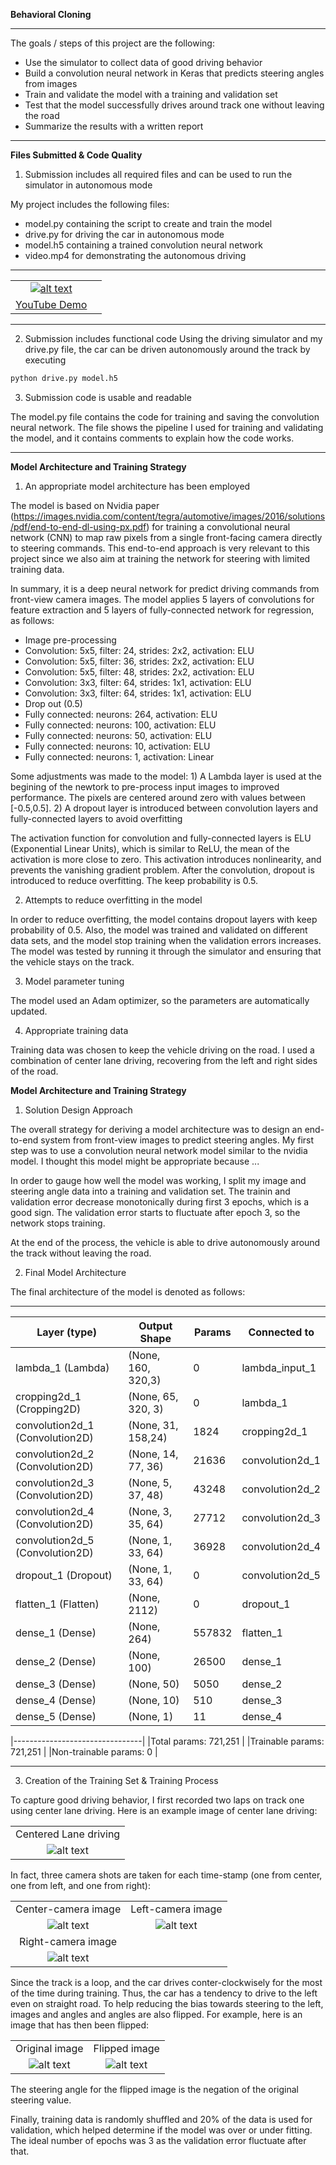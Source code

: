 **Behavioral Cloning** 

---

The goals / steps of this project are the following:

* Use the simulator to collect data of good driving behavior
* Build a convolution neural network in Keras that predicts steering angles from images
* Train and validate the model with a training and validation set
* Test that the model successfully drives around track one without leaving the road
* Summarize the results with a written report


[//]: # (Image References)

[sim1]: ./images/sim_1.png "Result"
[center1]: ./images/center_1.jpg "Grayscaling"
[center2]: ./images/center_2.jpg "Recovery Image"
[center2f]: ./images/center_2_flip.jpg "Recovery Image"
[left1]: ./images/left_1.jpg "Recovery Image"
[left2]: ./images/left_2.jpg "Recovery Image"
[right1]: ./images/right_1.jpg "Normal Image"
[right2]: ./images/right_2.jpg "Flipped Image"


---
**Files Submitted & Code Quality**

1. Submission includes all required files and can be used to run the simulator in autonomous mode

My project includes the following files:

* model.py containing the script to create and train the model
* drive.py for driving the car in autonomous mode
* model.h5 containing a trained convolution neural network 
* video.mp4 for demonstrating the autonomous driving


---
| ||
|:--------:|:------------:|
|[![alt text][sim1]](https://youtu.be/nPoJt520_MA)|
|[YouTube Demo](https://youtu.be/nPoJt520_MA)|



---
2. Submission includes functional code
Using the driving simulator and my drive.py file, the car can be driven autonomously around the track by executing 
```sh
python drive.py model.h5
```

3. Submission code is usable and readable

The model.py file contains the code for training and saving the convolution neural network. The file shows the pipeline I used for training and validating the model, and it contains comments to explain how the code works.

---
**Model Architecture and Training Strategy**

1. An appropriate model architecture has been employed

The model is based on Nvidia paper (https://images.nvidia.com/content/tegra/automotive/images/2016/solutions/pdf/end-to-end-dl-using-px.pdf) for training a convolutional neural network (CNN) to map raw pixels from a single front-facing camera directly to steering commands. This end-to-end approach is very relevant to this project since we also aim at training the network for steering with limited training data. 

In summary, it is a deep neural network for predict driving commands from front-view camera images.  The model applies 5 layers of convolutions for feature extraction and 5 layers of fully-connected network for regression, as follows:

- Image pre-processing
- Convolution: 5x5, filter: 24, strides: 2x2, activation: ELU
- Convolution: 5x5, filter: 36, strides: 2x2, activation: ELU
- Convolution: 5x5, filter: 48, strides: 2x2, activation: ELU
- Convolution: 3x3, filter: 64, strides: 1x1, activation: ELU
- Convolution: 3x3, filter: 64, strides: 1x1, activation: ELU
- Drop out (0.5)
- Fully connected: neurons: 264, activation: ELU
- Fully connected: neurons: 100, activation: ELU
- Fully connected: neurons:  50, activation: ELU
- Fully connected: neurons:  10, activation: ELU
- Fully connected: neurons:   1, activation: Linear 


Some adjustments was made to the model: 1) A Lambda layer is used at the begining of the newtork to pre-process input images to improved performance. The pixels are centered around zero with values between [-0.5,0.5].
2) A dropout layer is introduced between convolution layers and fully-connected layers to avoid overfitting 

The activation function for convolution and fully-connected layers is ELU (Exponential Linear Units), which is similar to ReLU, the mean of the activation is more close to zero. This activation introduces nonlinearity, and prevents the vanishing gradient problem. After the convolution, dropout is introduced to reduce overfitting. The keep probability is 0.5.

2. Attempts to reduce overfitting in the model

In order to reduce overfitting, the model contains dropout layers with keep probability of 0.5. Also, the model was trained and validated on different data sets, and the model stop training when the validation errors increases. The model was tested by running it through the simulator and ensuring that the vehicle stays on the track.

3. Model parameter tuning

The model used an Adam optimizer, so the parameters are automatically updated.

4. Appropriate training data

Training data was chosen to keep the vehicle driving on the road. I used a combination of center lane driving, recovering from the left and right sides of the road.

**Model Architecture and Training Strategy**

1. Solution Design Approach

The overall strategy for deriving a model architecture was to design an end-to-end system from front-view images to predict steering angles. My first step was to use a convolution neural network model similar to the nvidia model. I thought this model might be appropriate because ...

In order to gauge how well the model was working, I split my image and steering angle data into a training and validation set. The trainin and validation error decrease monotonically during first 3 epochs, which is a good sign. The validation error starts to fluctuate after epoch 3, so the network stops training.

At the end of the process, the vehicle is able to drive autonomously around the track without leaving the road. 

2. Final Model Architecture

The final architecture of the model is denoted as follows: 


---
| Layer (type)                   |Output Shape      |Params  |Connected to     |
|--------------------------------|------------------|--------|-----------------|
|lambda_1 (Lambda)               |(None, 160, 320,3)|0       |lambda_input_1   |
|cropping2d_1 (Cropping2D)       |(None, 65, 320, 3)|0       |lambda_1         |
|convolution2d_1 (Convolution2D) |(None, 31, 158,24)|1824    |cropping2d_1     |
|convolution2d_2 (Convolution2D) |(None, 14, 77, 36)|21636   |convolution2d_1  |
|convolution2d_3 (Convolution2D) |(None, 5, 37, 48) |43248   |convolution2d_2  |
|convolution2d_4 (Convolution2D) |(None, 3, 35, 64) |27712   |convolution2d_3  |
|convolution2d_5 (Convolution2D) |(None, 1, 33, 64) |36928   |convolution2d_4  |
|dropout_1 (Dropout)             |(None, 1, 33, 64) |0       |convolution2d_5  |
|flatten_1 (Flatten)             |(None, 2112)      |0       |dropout_1        |
|dense_1 (Dense)                 |(None, 264)       |557832  |flatten_1        |
|dense_2 (Dense)                 |(None, 100)       |26500   |dense_1          |
|dense_3 (Dense)                 |(None, 50)        |5050    |dense_2          |
|dense_4 (Dense)                 |(None, 10)        |510     |dense_3          |
|dense_5 (Dense)                 |(None, 1)         |11      |dense_4          |

    
|--------------------------------|
|Total params: 721,251 |
|Trainable params: 721,251 |
|Non-trainable params: 0 |

---

3. Creation of the Training Set & Training Process

To capture good driving behavior, I first recorded two laps on track one using center lane driving. Here is an example image of center lane driving:


|       | 
|:--------------------------------:|
| Centered Lane driving            | 
|![alt text][center2] |


In fact, three camera shots are taken for each time-stamp (one from center, one from left, and one from right):

| |   | 
|:--------:|:------------:|
|Center-camera image |Left-camera image |
|![alt text][center2] |![alt text][center2f]|
|Right-camera image |
|![alt text][right1]|


Since the track is a loop, and the car drives conter-clockwisely for the most of the time during training. Thus, the car has a tendency to drive to the left even on straight road. To help reducing the bias towards steering to the left, images and angles and angles are also flipped. For example, here is an image that has then been flipped:

| |   | 
|:--------:|:------------:|
|Original image |Flipped image |
|![alt text][center2] |![alt text][center2f]|


The steering angle for the flipped image is the negation of the original steering value.

Finally, training data is randomly shuffled and 20% of the data is used for validation, which helped determine if the model was over or under fitting. The ideal number of epochs was 3 as the validation error fluctuate after that.
